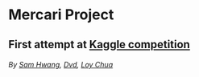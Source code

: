 # Mercari Project

## First attempt at [Kaggle competition](https://www.kaggle.com/c/mercari-price-suggestion-challenge)

###### By [Sam Hwang](https://github.com/samhwang4), [Dvd](https://github.com/ddwong925), [Loy Chua](https://github.com/lyoelee)
